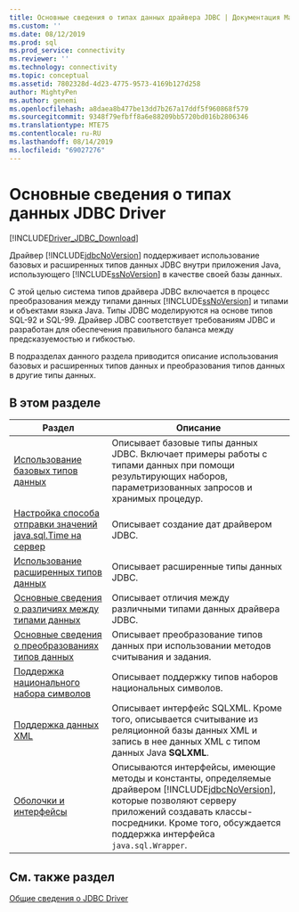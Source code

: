 ```yaml
---
title: Основные сведения о типах данных драйвера JDBC | Документация Майкрософт
ms.custom: ''
ms.date: 08/12/2019
ms.prod: sql
ms.prod_service: connectivity
ms.reviewer: ''
ms.technology: connectivity
ms.topic: conceptual
ms.assetid: 7802328d-4d23-4775-9573-4169b127d258
author: MightyPen
ms.author: genemi
ms.openlocfilehash: a8daea8b477be13dd7b267a17ddf5f960868f579
ms.sourcegitcommit: 9348f79efbff8a6e88209bb5720bd016b2806346
ms.translationtype: MTE75
ms.contentlocale: ru-RU
ms.lasthandoff: 08/14/2019
ms.locfileid: "69027276"
---
```

# <a name="understanding-the-jdbc-driver-data-types"></a>Основные сведения о типах данных JDBC Driver

[!INCLUDE[Driver_JDBC_Download](../../includes/driver_jdbc_download.md)]

Драйвер [!INCLUDE[jdbcNoVersion](../../includes/jdbcnoversion_md.md)] поддерживает использование базовых и расширенных типов данных JDBC внутри приложения Java, использующего [!INCLUDE[ssNoVersion](../../includes/ssnoversion-md.md)] в качестве своей базы данных.  
  
С этой целью система типов драйвера JDBC включается в процесс преобразования между типами данных [!INCLUDE[ssNoVersion](../../includes/ssnoversion-md.md)] и типами и объектами языка Java. Типы JDBC моделируются на основе типов SQL-92 и SQL-99. Драйвер JDBC соответствует требованиям JDBC и разработан для обеспечения правильного баланса между предсказуемостью и гибкостью.  
  
В подразделах данного раздела приводится описание использования базовых и расширенных типов данных и преобразования типов данных в другие типы данных.  
  
## <a name="in-this-section"></a>В этом разделе  
  
| Раздел                                                                                                                                            | Описание                                                                                                                                                                                                                                                          |
| ------------------------------------------------------------------------------------------------------------------------------------------------ | -------------------------------------------------------------------------------------------------------------------------------------------------------------------------------------------------------------------------------------------------------------------- |
| [Использование базовых типов данных](../../connect/jdbc/using-basic-data-types.md)                                                                           | Описывает базовые типы данных JDBC. Включает примеры работы с типами данных при помощи результирующих наборов, параметризованных запросов и хранимых процедур.                                                                                                        |
| [Настройка способа отправки значений java.sql.Time на сервер](../../connect/jdbc/configuring-how-java-sql-time-values-are-sent-to-the-server.md) | Описывает создание дат драйвером JDBC.                                                                                                                                                                                                                       |
| [Использование расширенных типов данных](../../connect/jdbc/using-advanced-data-types.md)                                                                     | Описывает расширенные типы данных JDBC.                                                                                                                                                                                                                              |
| [Основные сведения о различиях между типами данных](../../connect/jdbc/understanding-data-type-differences.md)                                                 | Описывает отличия между различными типами данных драйвера JDBC.                                                                                                                                                                                                    |
| [Основные сведения о преобразованиях типов данных](../../connect/jdbc/understanding-data-type-conversions.md)                                                 | Описывает преобразование типов данных при использовании методов считывания и задания.                                                                                                                                                                                  |
| [Поддержка национального набора символов](../../connect/jdbc/national-character-set-support.md)                                                           | Описывает поддержку типов наборов национальных символов.                                                                                                                                                                                                          |
| [Поддержка данных XML](../../connect/jdbc/supporting-xml-data.md)                                                                                 | Описывает интерфейс SQLXML. Кроме того, описывается считывание из реляционной базы данных XML и запись в нее данных XML с типом данных Java **SQLXML**.                                                                                                             |
| [Оболочки и интерфейсы](../../connect/jdbc/wrappers-and-interfaces.md)                                                                         | Описываются интерфейсы, имеющие методы и константы, определяемые драйвером [!INCLUDE[jdbcNoVersion](../../includes/jdbcnoversion_md.md)], которые позволяют серверу приложений создавать классы-посредники. Кроме того, обсуждается поддержка интерфейса `java.sql.Wrapper`. |
  
## <a name="see-also"></a>См. также раздел

[Общие сведения о JDBC Driver](../../connect/jdbc/overview-of-the-jdbc-driver.md)  
